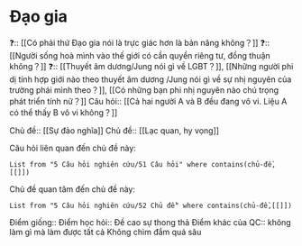 # Đạo gia
❓:: [[Có phải thứ Đạo gia nói là trực giác hơn là bản năng không？]]
❓:: [[Người sống hoà mình vào thế giới có cần quyền riêng tư, đồng thuận không？]]
❓:: [[Thuyết âm dương/Jung nói gì về LGBT？]], [[Những người phi dị tính hợp giới nào theo thuyết âm dương /Jung nói gì về sự nhị nguyên của trường phái mình theo？]], [[Có những bạn phi nhị nguyên nào chú trọng phát triển tính nữ？]]
Câu hỏi:: [[Cả hai người A và B đều đang vô vi. Liệu A có thể thấy B vô vi không？]]

Chủ đề:: [[Sự đảo nghĩa]]
Chủ đề:: [[Lạc quan, hy vọng]]

Câu hỏi liên quan đến chủ đề này:
```dataview
List from "5 Câu hỏi nghiên cứu/51 Câu hỏi" where contains(chủ-đề,[[]]) 
```

Chủ đề quan tâm đến chủ đề này:
```dataview
List from "5 Câu hỏi nghiên cứu/52 Chủ đề" where contains(chủ-đề,[[]]) 
```

Điểm giống::
Điểm học hỏi:: Đề cao sự thong thả
Điểm khác của QC:: không làm gì mà làm được tất cả Không chìm đắm quá sâu
